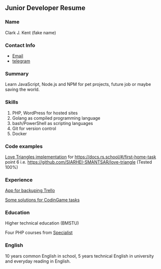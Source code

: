 ##  Junior Developer Resume

### Name

Clark J. Kent (fake name)

### Contact Info

- [Email](mailto:kapsilon47@gmail.com)
- [telegram](https://t.me/kapsilon)

### Summary

Learn JavaScript, Node.js and NPM for pet projects, future job or maybe saving the world.

### Skills

1. PHP, WordPress for hosted sites
2. Golang as compiled programming language 
3. bash/PowerShell as scripting languages
4. Git for version control
5. Docker

### Code examples

[Love Triangles implementation](https://github.com/kapsilon/smALLs/blob/master/LoveTriangles.js) for https://docs.rs.school/#/first-home-task point 6 i.e. https://github.com/SIARHEI-SMANTSAR/love-triangle (Tested 100%)

### Experience

[App for backuping Trello](https://github.com/OmniMir/TrelloBack)

[Some solutions for CodinGame tasks](https://github.com/kapsilon/CodinGame)

### Education

Higher technical education (BMSTU)

Four PHP courses from  [Specialist](https://www.specialist.ru/)

### English

10 years common English in school, 5 years technical English in university and everyday reading in English.